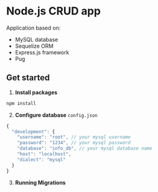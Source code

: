 # Node.js CRUD app
Application based on:
* MySQL database
* Sequelize ORM
* Express.js framework
* Pug

## Get started
1. **Install packages**
```Bash
npm install
```
2. **Configure database**
`config.json`
```Javascript
{
  "development": {
    "username": "root", // your mysql username
    "password": "1234", // your mysql password
    "database": "info_db", // your mysql database name
    "host": "localhost",
    "dialect": "mysql"
  }
}

```
3. **Running Migrations**
